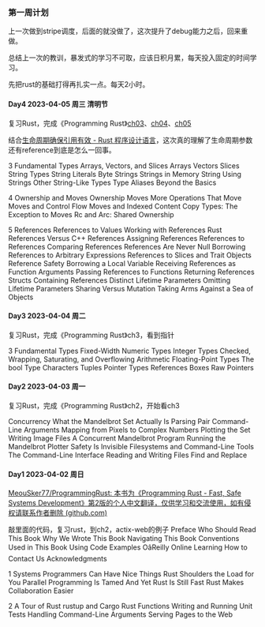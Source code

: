 ### 第一周计划

上一次做到stripe调度，后面的就没做了，这次提升了debug能力之后，回来重做。

总结上一次的教训，暴发式的学习不可取，应该日积月累，每天投入固定的时间学习。

先把rust的基础打得再扎实一点。每天2小时。

#### Day4 2023-04-05 周三 清明节

复习Rust，完成《Programming Rust》[ch03](https://github.com/MeouSker77/ProgrammingRust/blob/main/md/ch03.md)、[ch04](https://github.com/MeouSker77/ProgrammingRust/blob/main/md/ch04.md)、[ch05](https://github.com/MeouSker77/ProgrammingRust/blob/main/md/ch05.md)

结合[生命周期确保引用有效 - Rust 程序设计语言](https://kaisery.github.io/trpl-zh-cn/ch10-03-lifetime-syntax.html)，这次真的理解了生命周期参数还有reference到底是怎么一回事。

3 Fundamental Types
Arrays, Vectors, and Slices
    Arrays
    Vectors
    Slices
String Types
    String Literals
    Byte Strings
    Strings in Memory
    String
    Using Strings
    Other String-Like Types
Type Aliases
Beyond the Basics

4 Ownership and Moves
Ownership
Moves
    More Operations That Move
    Moves and Control Flow
    Moves and Indexed Content
Copy Types: The Exception to Moves
Rc and Arc: Shared Ownership

5 References
References to Values
Working with References
    Rust References Versus C++ References
    Assigning References
    References to References
    Comparing References
    References Are Never Null
    Borrowing References to Arbitrary Expressions
    References to Slices and Trait Objects
Reference Safety
    Borrowing a Local Variable
    Receiving References as Function Arguments
    Passing References to Functions
    Returning References
    Structs Containing References
    Distinct Lifetime Parameters
    Omitting Lifetime Parameters
Sharing Versus Mutation
Taking Arms Against a Sea of Objects

#### Day3 2023-04-04 周二

复习Rust，完成《Programming Rust》ch3，看到指针

3 Fundamental Types
Fixed-Width Numeric Types
    Integer Types
    Checked, Wrapping, Saturating, and Overflowing Arithmetic
Floating-Point Types
The bool Type
Characters
Tuples
Pointer Types
    References
    Boxes
    Raw Pointers

#### Day2 2023-04-03 周一

复习Rust，完成《Programming Rust》ch2，开始看ch3

Concurrency
    What the Mandelbrot Set Actually Is
    Parsing Pair Command-Line Arguments
    Mapping from Pixels to Complex Numbers
    Plotting the Set
    Writing Image Files
    A Concurrent Mandelbrot Program
    Running the Mandelbrot Plotter
    Safety Is Invisible
Filesystems and Command-Line Tools
    The Command-Line Interface
    Reading and Writing Files
    Find and Replace

#### Day1 2023-04-02 周日

[MeouSker77/ProgrammingRust: 本书为《Programming Rust - Fast, Safe Systems Development》第2版的个人中文翻译，仅供学习和交流使用，如有侵权请联系作者删除 (github.com)](https://github.com/MeouSker77/ProgrammingRust)

敲里面的代码，复习rust，到ch2，actix-web的例子
Preface
Who Should Read This Book
Why We Wrote This Book
Navigating This Book
Conventions Used in This Book
Using Code Examples
OâReilly Online Learning
How to Contact Us
Acknowledgments

1 Systems Programmers Can Have Nice Things
Rust Shoulders the Load for You
Parallel Programming Is Tamed
And Yet Rust Is Still Fast
Rust Makes Collaboration Easier

2 A Tour of Rust
rustup and Cargo
Rust Functions
Writing and Running Unit Tests
Handling Command-Line Arguments
Serving Pages to the Web
